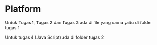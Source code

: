 # Platform
Untuk Tugas 1, Tugas 2 dan Tugas 3 ada di file yang sama yaitu di folder tugas 1 

Untuk tugas 4 (Java Script) ada di folder tugas 2
